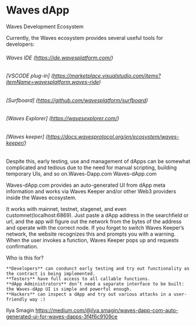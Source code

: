# Waves dApp
Waves Development Ecosystem

Currently, the Waves ecosystem provides several useful tools for developers:

###### Waves IDE (https://ide.wavesplatform.com/)
###### [VSCODE plug-in] (https://marketplace.visualstudio.com/items?itemName=wavesplatform.waves-ride)
###### [Surfboard] (https://github.com/wavesplatform/surfboard)
###### [Waves Explorer] (https://wavesexplorer.com/)
###### [Waves keeper] (https://docs.wavesprotocol.org/en/ecosystem/waves-keeper/)

Despite this, early testing, use and management of dApps can be somewhat complicated and tedious due to the need for manual scripting, building temporary UIs, and so on.Waves-Dapp.com
Waves-dApp.com

Waves-dApp.com provides an auto-generated UI from dApp meta information and works via Waves Keeper and/or other Web3 providers inside the Waves ecosystem.

It works with mainnet, testnet, stagenet, and even customnet(localhost:6869). Just paste a dApp address in the searchfield or url, and the app will figure out the network from the bytes of the address and operate with the correct node. If you forget to switch Waves Keeper’s network, the website recognizes this and prompts you with a warning.
When the user invokes a function, Waves Keeper pops up and requests confirmation.

Who is this for?

    **Developers** can condunct early testing and try out functionality as the contract is being implemented.
    **Testers** have full access to all callable functions.
    **dApp Administrators** don’t need a separate interface to be built: the Waves-dApp UI is simple and powerful enough.
    **Hackers** can inspect a dApp and try out various attacks in a user-friendly way :)
    
Ilya Smagin
https://medium.com/@ilya.smagin/waves-dapp-com-auto-generated-ui-for-waves-dapps-3f4f6c9109ce


